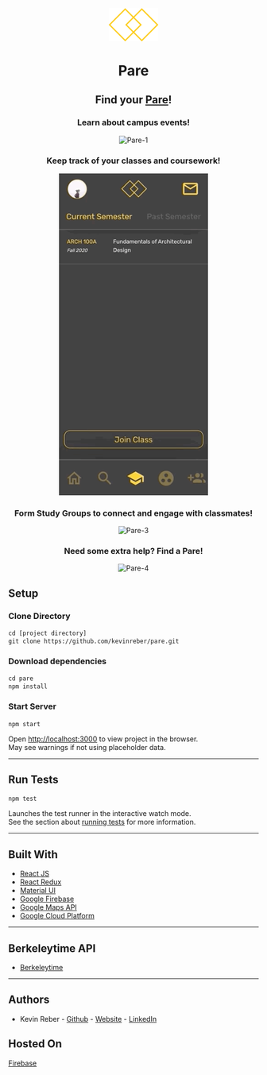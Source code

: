 <div align='center'>
<img width="100" src="./src/images/logo/pare-logo.png" alt="Pare"/>
</div>
<h1 align="center">Pare</h1>
<h2 align="center">Find your <a href="https://pare-afb7e.web.app/">Pare</a>!</h2>

<div align='center'>
<h3 align="center">Learn about campus events!</h3>
<img width="300" src="./gifs/pare-1.gif" alt="Pare-1"/>

<h3 align="center">Keep track of your classes and coursework!</h3>
<img width="300" src="./gifs/pare-2.gif" alt="Pare-2"/>

<h3 align="center">Form Study Groups to connect and engage with classmates!</h3>
<img width="300" src="./gifs/pare-3.gif" alt="Pare-3"/>

<h3 align="center">Need some extra help? Find a Pare!</h3>
<img width="300" src="./gifs/pare-4.gif" alt="Pare-4"/>
</div>

## Setup

### Clone Directory

```
cd [project directory]
git clone https://github.com/kevinreber/pare.git
```

### Download dependencies

```
cd pare
npm install
```

### Start Server

```
npm start
```

Open [http://localhost:3000](http://localhost:3000) to view project in the browser.<br/>
May see warnings if not using placeholder data.

---

## Run Tests

```
npm test
```

Launches the test runner in the interactive watch mode.<br />
See the section about [running tests](https://facebook.github.io/create-react-app/docs/running-tests) for more information.

---

## Built With

- [React JS](https://github.com/facebook/create-react-app)
- [React Redux](https://react-redux.js.org/)
- [Material UI](https://material-ui.com/)
- [Google Firebase](https://firebase.google.com/)
- [Google Maps API](https://developers.google.com/maps/documentation)
- [Google Cloud Platform](https://cloud.google.com/)

---

## Berkeleytime API

- [Berkeleytime](https://www.berkeleytime.com/apidocs)

---

## Authors

- Kevin Reber - [Github](https://github.com/kevinreber) - [Website](https://www.kevinreber.dev/) - [LinkedIn](https://www.linkedin.com/in/kevin-reber/)

## Hosted On

[Firebase](https://firebase.google.com/)
